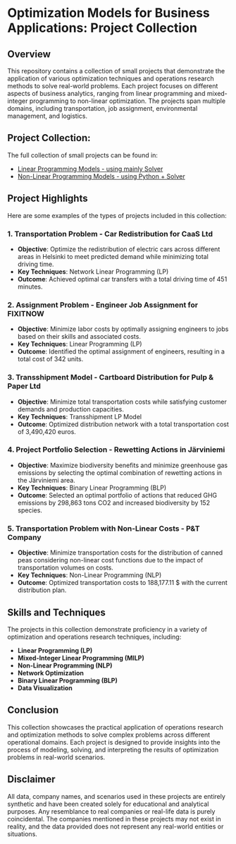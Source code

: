 # Optimization Models for Business Applications: Project Collection

## Overview

This repository contains a collection of small projects that demonstrate the application of various optimization techniques and operations research methods to solve real-world problems. Each project focuses on different aspects of business analytics, ranging from linear programming and mixed-integer programming to non-linear optimization. The projects span multiple domains, including transportation, job assignment, environmental management, and logistics.

## Project Collection:

The full collection of small projects can be found in:

- [Linear Programming Models - using mainly Solver](https://github.com/DungTran-FI/Building-Optimization-Models-using-Linear-Non-Linear-Programming-in-Operations-Management/raw/main/Linear%20Programming%20Models.xlsx)
- [Non-Linear Programming Models - using Python + Solver](https://github.com/DungTran-FI/Building-Optimization-Models-using-Linear-Non-Linear-Programming-in-Operations-Management/raw/main/Non-Linear%20Programming%20Models%20(with%20Python).xlsx)


## Project Highlights

Here are some examples of the types of projects included in this collection:

### 1. **Transportation Problem - Car Redistribution for CaaS Ltd**
   - **Objective**: Optimize the redistribution of electric cars across different areas in Helsinki to meet predicted demand while minimizing total driving time.
   - **Key Techniques**: Network Linear Programming (LP)
   - **Outcome**: Achieved optimal car transfers with a total driving time of 451 minutes.

### 2. **Assignment Problem - Engineer Job Assignment for FIXITNOW**
   - **Objective**: Minimize labor costs by optimally assigning engineers to jobs based on their skills and associated costs.
   - **Key Techniques**: Linear Programming (LP)
   - **Outcome**: Identified the optimal assignment of engineers, resulting in a total cost of 342 units.

### 3. **Transshipment Model - Cartboard Distribution for Pulp & Paper Ltd**
   - **Objective**: Minimize total transportation costs while satisfying customer demands and production capacities.
   - **Key Techniques**: Transshipment LP Model
   - **Outcome**: Optimized distribution network with a total transportation cost of 3,490,420 euros.

### 4. **Project Portfolio Selection - Rewetting Actions in Järviniemi**
   - **Objective**: Maximize biodiversity benefits and minimize greenhouse gas emissions by selecting the optimal combination of rewetting actions in the Järviniemi area.
   - **Key Techniques**: Binary Linear Programming (BLP)
   - **Outcome**: Selected an optimal portfolio of actions that reduced GHG emissions by 298,863 tons CO2 and increased biodiversity by 152 species.

### 5. **Transportation Problem with Non-Linear Costs - P&T Company**
   - **Objective**: Minimize transportation costs for the distribution of canned peas considering non-linear cost functions due to the impact of transportation volumes on costs.
   - **Key Techniques**: Non-Linear Programming (NLP)
   - **Outcome**: Optimized transportation costs to 188,177.11 $ with the current distribution plan.

## Skills and Techniques

The projects in this collection demonstrate proficiency in a variety of optimization and operations research techniques, including:

- **Linear Programming (LP)**
- **Mixed-Integer Linear Programming (MILP)**
- **Non-Linear Programming (NLP)**
- **Network Optimization**
- **Binary Linear Programming (BLP)**
- **Data Visualization**

## Conclusion

This collection showcases the practical application of operations research and optimization methods to solve complex problems across different operational domains. Each project is designed to provide insights into the process of modeling, solving, and interpreting the results of optimization problems in real-world scenarios.

## Disclaimer

All data, company names, and scenarios used in these projects are entirely synthetic and have been created solely for educational and analytical purposes. Any resemblance to real companies or real-life data is purely coincidental. The companies mentioned in these projects may not exist in reality, and the data provided does not represent any real-world entities or situations.


